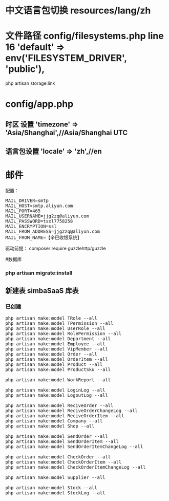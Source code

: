 # 中文语言包切换 resources/lang/zh
# 文件路径 config/filesystems.php line 16   'default' => env('FILESYSTEM_DRIVER', 'public'),
php artisan storage:link

# config/app.php
## 时区 设置  'timezone' => 'Asia/Shanghai',//Asia/Shanghai  UTC
## 语言包设置  'locale' => 'zh',//en
# 

# 邮件
配置：
<pre>
MAIL_DRIVER=smtp
MAIL_HOST=smtp.aliyun.com
MAIL_PORT=465
MAIL_USERNAME=jjg2zq@aliyun.com
MAIL_PASSWORD=tsxl7758258
MAIL_ENCRYPTION=ssl
MAIL_FROM_ADDRESS=jjg2zq@aliyun.com
MAIL_FROM_NAME=【辛巴收银系统】
</pre>

驱动前提：
composer require guzzlehttp/guzzle


#数据库
 ### php artisan migrate:install

## 新建表 simbaSaaS 库表
### 已创建
<pre>
php artisan make:model TRole --all
php artisan make:model TPermission --all
php artisan make:model UserRole --all
php artisan make:model RolePermission --all
php artisan make:model Department --all
php artisan make:model Employee --all
php artisan make:model VipMember --all
php artisan make:model Order --all
php artisan make:model OrderItem --all
php artisan make:model Product --all
php artisan make:model ProductSku --all

php artisan make:model WorkReport --all

php artisan make:model LoginLog --all
php artisan make:model LogoutLog --all

php artisan make:model ReciveOrder --all
php artisan make:model ReciveOrderChangeLog --all
php artisan make:model ReciveOrderItem --all
php artisan make:model Company --all
php artisan make:model Shop --all

php artisan make:model SendOrder --all
php artisan make:model SendOrderItem --all
php artisan make:model SendOrderItemChangeLog --all

php artisan make:model CheckOrder --all
php artisan make:model CheckOrderItem --all
php artisan make:model CheckOrderItemChangeLog --all

php artisan make:model Supplier --all

php artisan make:model Stock --all
php artisan make:model StockLog --all


</pre>







  
  
  

